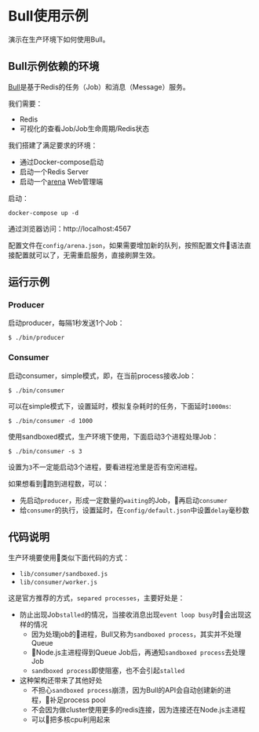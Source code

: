 # Bull使用示例

演示在生产环境下如何使用Bull。

## Bull示例依赖的环境

[Bull](https://github.com/OptimalBits/bull)是基于Redis的任务（Job）和消息（Message）服务。

我们需要：

* Redis
* 可视化的查看Job/Job生命周期/Redis状态

我们搭建了满足要求的环境：

* 通过Docker-compose启动
* 启动一个Redis Server
* 启动一个[arena](https://github.com/bee-queue/arena) Web管理端

启动：

```
docker-compose up -d
```

通过浏览器访问：http://localhost:4567

配置文件在`config/arena.json`，如果需要增加新的队列，按照配置文件语法直接配置就可以了，无需重启服务，直接刷屏生效。

## 运行示例


### Producer

启动producer，每隔1秒发送1个Job：

```
$ ./bin/producer
```

### Consumer

启动consumer，simple模式，即，在当前process接收Job：

```
$ ./bin/consumer
```

可以在simple模式下，设置延时，模拟复杂耗时的任务，下面延时`1000ms`:

```
$ ./bin/consumer -d 1000
```

使用sandboxed模式，生产环境下使用，下面启动3个进程处理Job：

```
$ ./bin/consumer -s 3
```

设置为`3`不一定能启动3个进程，要看进程池里是否有空闲进程。

如果想看到跑到进程数，可以：

* 先启动`producer`，形成一定数量的`waiting`的Job，再启动`consumer`
* 给`consumer`的执行，设置延时，在`config/default.json`中设置`delay`毫秒数

## 代码说明

生产环境要使用类似下面代码的方式：

* `lib/consumer/sandboxed.js`
* `lib/consumer/worker.js`

这是官方推荐的方式，`separed processes`，主要好处是：

* 防止出现Job`stalled`的情况，当接收消息出现`event loop busy`时会出现这样的情况
    * 因为处理job的进程，Bull又称为`sandboxed process`，其实并不处理Queue
    * Node.js主进程得到Queue Job后，再通知`sandboxed process`去处理Job
    * `sandboxed process`即使阻塞，也不会引起`stalled`
* 这种架构还带来了其他好处
  * 不担心`sandboxed process`崩溃，因为Bull的API会自动创建新的进程，补足process pool
  * 不会因为做cluster使用更多的redis连接，因为连接还在Node.js主进程
  * 可以把多核cpu利用起来

